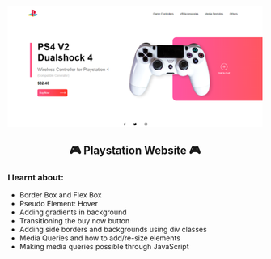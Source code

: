 ![Playstation Website Preview](https://github.com/siddhiiguptaa/Frontend-Fobia/blob/main/GALLERY/Playstation.png)

<div align="center">
<h2>🎮 Playstation Website 🎮</h2>
</div>

### I learnt about: 
- Border Box and Flex Box
- Pseudo Element: Hover 
- Adding gradients in background 
- Transitioning the buy now button 
- Adding side borders and backgrounds using div classes
- Media Queries and how to add/re-size elements 
- Making media queries possible through JavaScript
